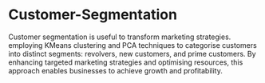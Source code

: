 # Customer-Segmentation
Customer segmentation is useful to transform marketing strategies. employing KMeans clustering and PCA techniques to categorise customers into distinct segments: revolvers, new customers, and prime customers. By enhancing targeted marketing strategies and optimising resources, this approach enables businesses to achieve growth and profitability.
